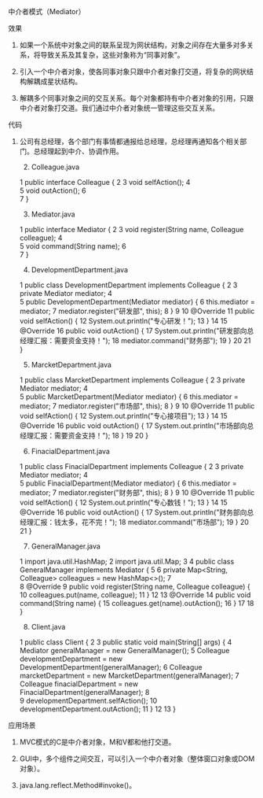 中介者模式（Mediator）

效果
1. 如果一个系统中对象之间的联系呈现为网状结构，对象之间存在大量多对多关系，将导致关系及其复杂，这些对象称为“同事对象”。

2. 引入一个中介者对象，使各同事对象只跟中介者对象打交道，将复杂的网状结构解耦成星状结构。

3. 解耦多个同事对象之间的交互关系。每个对象都持有中介者对象的引用，只跟中介者对象打交道。我们通过中介者对象统一管理这些交互关系。




代码


1. 公司有总经理，各个部门有事情都通报给总经理，总经理再通知各个相关部门。总经理起到中介、协调作用。


   2. Colleague.java
   
    1 public interface Colleague {
    2 
    3     void selfAction();
    4     
    5     void outAction();
    6     
    7 }

   3. Mediator.java

    1 public interface Mediator {
    2 
    3     void register(String name, Colleague colleague);
    4     
    5     void command(String name);
    6     
    7 }


   4. DevelopmentDepartment.java

     1 public class DevelopmentDepartment implements Colleague {
     2 
     3     private Mediator mediator;
     4     
     5     public DevelopmentDepartment(Mediator mediator) {
     6         this.mediator = mediator;
     7         mediator.register("研发部", this);
     8     }
     9 
    10     @Override
    11     public void selfAction() {
    12         System.out.println("专心研发！");
    13     }
    14 
    15     @Override
    16     public void outAction() {
    17         System.out.println("研发部向总经理汇报：需要资金支持！");
    18         mediator.command("财务部");
    19     }
    20 
    21 }


   5. MarcketDepartment.java

     1 public class MarcketDepartment implements Colleague {
     2 
     3     private Mediator mediator;
     4     
     5     public MarcketDepartment(Mediator mediator) {
     6         this.mediator = mediator;
     7         mediator.register("市场部", this);
     8     }
     9 
    10     @Override
    11     public void selfAction() {
    12         System.out.println("专心接项目");
    13     }
    14 
    15     @Override
    16     public void outAction() {
    17         System.out.println("市场部向总经理汇报：需要资金支持！");
    18     }
    19 
    20 }


   6. FinacialDepartment.java

     1 public class FinacialDepartment implements Colleague {
     2 
     3     private Mediator mediator;
     4     
     5     public FinacialDepartment(Mediator mediator) {
     6         this.mediator = mediator;
     7         mediator.register("财务部", this);
     8     }
     9 
    10     @Override
    11     public void selfAction() {
    12         System.out.println("专心数钱！");
    13     }
    14 
    15     @Override
    16     public void outAction() {
    17         System.out.println("财务部向总经理汇报：钱太多，花不完！");
    18         mediator.command("市场部");
    19     }
    20 
    21 }


   7. GeneralManager.java

     1 import java.util.HashMap;
     2 import java.util.Map;
     3 
     4 public class GeneralManager implements Mediator {
     5 
     6     private Map<String, Colleague> colleagues = new HashMap<>();
     7     
     8     @Override
     9     public void register(String name, Colleague colleague) {
    10         colleagues.put(name, colleague);
    11     }
    12 
    13     @Override
    14     public void command(String name) {
    15         colleagues.get(name).outAction();
    16     }
    17 
    18 }


   8. Client.java

     1 public class Client {
     2 
     3     public static void main(String[] args) {
     4         Mediator generalManager = new GeneralManager();
     5         Colleague developmentDepartment = new DevelopmentDepartment(generalManager);
     6         Colleague marcketDepartment = new MarcketDepartment(generalManager);
     7         Colleague finacialDepartment = new FinacialDepartment(generalManager);
     8         
     9         developmentDepartment.selfAction();
    10         developmentDepartment.outAction();
    11     }
    12 
    13 }


应用场景
1. MVC模式的C是中介者对象，M和V都和他打交道。

2. GUI中，多个组件之间交互，可以引入一个中介者对象（整体窗口对象或DOM对象）。

3. java.lang.reflect.Method#invoke()。